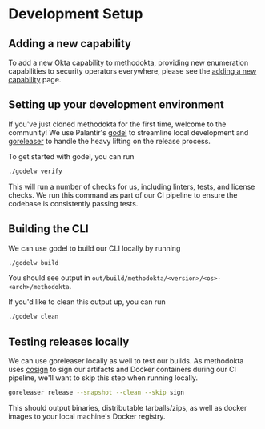 # Development Setup

## Adding a new capability

To add a new Okta capability to methodokta, providing new enumeration capabilities to security operators everywhere, please see the [adding a new capability](./adding.md) page.

## Setting up your development environment

If you've just cloned methodokta for the first time, welcome to the community! We use Palantir's [godel](https://github.com/palantir/godel) to streamline local development and [goreleaser](https://goreleaser.com/) to handle the heavy lifting on the release process.

To get started with godel, you can run

```bash
./godelw verify
```

This will run a number of checks for us, including linters, tests, and license checks. We run this command as part of our CI pipeline to ensure the codebase is consistently passing tests.

## Building the CLI

We can use godel to build our CLI locally by running

```bash
./godelw build
```

You should see output in `out/build/methodokta/<version>/<os>-<arch>/methodokta`.

If you'd like to clean this output up, you can run

```bash
./godelw clean
```

## Testing releases locally

We can use goreleaser locally as well to test our builds. As methodokta uses [cosign](https://github.com/sigstore/cosign) to sign our artifacts and Docker containers during our CI pipeline, we'll want to skip this step when running locally.

```bash
goreleaser release --snapshot --clean --skip sign
```

This should output binaries, distributable tarballs/zips, as well as docker images to your local machine's Docker registry.
